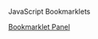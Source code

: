 JavaScript Bookmarklets

[Bookmarklet Panel](https://000538127.codepen.website/assets/html/bookmarklets/BlackBerryBookmark.md)
